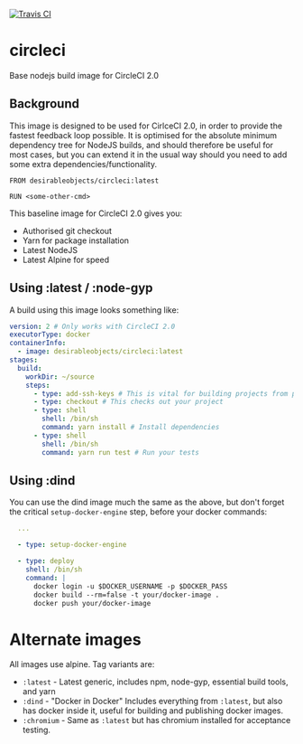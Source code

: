 [![Travis CI](https://api.travis-ci.org/desirable-objects/circleci.svg?branch=master)](https://travis-ci.org/desirable-objects/circleci)

# circleci
Base nodejs build image for CircleCI 2.0

## Background

This image is designed to be used for CirlceCI 2.0, in order to provide the fastest feedback loop possible.
It is optimised for the absolute minimum dependency tree for NodeJS builds, and should therefore be useful for most cases,
but you can extend it in the usual way should you need to add some extra dependencies/functionality.

```
FROM desirableobjects/circleci:latest

RUN <some-other-cmd>
```

This baseline image for CircleCI 2.0 gives you:

- Authorised git checkout
- Yarn for package installation
- Latest NodeJS
- Latest Alpine for speed

## Using :latest / :node-gyp

A build using this image looks something like:

```yaml
version: 2 # Only works with CircleCI 2.0
executorType: docker
containerInfo:
  - image: desirableobjects/circleci:latest
stages:
  build:
    workDir: ~/source
    steps:
      - type: add-ssh-keys # This is vital for building projects from private github repos 
      - type: checkout # This checks out your project
      - type: shell
        shell: /bin/sh
        command: yarn install # Install dependencies
      - type: shell
        shell: /bin/sh
        command: yarn run test # Run your tests
```

## Using :dind

You can use the dind image much the same as the above, but don't forget the critical `setup-docker-engine` step, before your docker commands:

```yaml
  ...

  - type: setup-docker-engine

  - type: deploy
    shell: /bin/sh
    command: |
      docker login -u $DOCKER_USERNAME -p $DOCKER_PASS
      docker build --rm=false -t your/docker-image .
      docker push your/docker-image
```

# Alternate images

All images use alpine. Tag variants are:

- `:latest` - Latest generic, includes npm, node-gyp, essential build tools, and yarn
- `:dind` - "Docker in Docker" Includes everything from `:latest`, but also has docker inside it, useful for building and publishing docker images.
- `:chromium` - Same as `:latest` but has chromium installed for acceptance testing.
